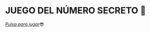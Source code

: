 # JUEGO DEL NÚMERO SECRETO 🧠
<a href="https://oracle-chi.vercel.app/"  target="_blank" rel="noopener noreferrer">*Pulsa para jugar*</a>😎
